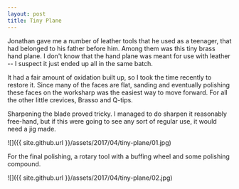 ```yaml
---
layout: post
title: Tiny Plane
---
```

Jonathan gave me a number of leather tools that he used as a teenager, that had
belonged to his father before him. Among them was this tiny brass hand plane. I
don't know that the hand plane was meant for use with leather -- I suspect it
just ended up all in the same batch.

It had a fair amount of oxidation built up, so I took the time recently to
restore it. Since many of the faces are flat, sanding and eventually polishing
these faces on the worksharp was the easiest way to move forward. For all the
other little crevices, Brasso and Q-tips.

Sharpening the blade proved tricky. I managed to do sharpen it reasonably
free-hand, but if this were going to see any sort of regular use, it would need
a jig made.

![]({{ site.github.url }}/assets/2017/04/tiny-plane/01.jpg)

For the final polishing, a rotary tool with a buffing wheel and some polishing
compound.

![]({{ site.github.url }}/assets/2017/04/tiny-plane/02.jpg)
